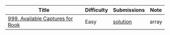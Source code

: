 |Title|Difficulty|Submissions|Note|
|---|---|---|---|
[999. Available Captures for Rook](https://leetcode.com/problems/available-captures-for-rook/)|Easy|[solution](https://github.com/zybotian/leetcode/blob/master/src/main/java/array/NumRookCaptures.java)|array|
